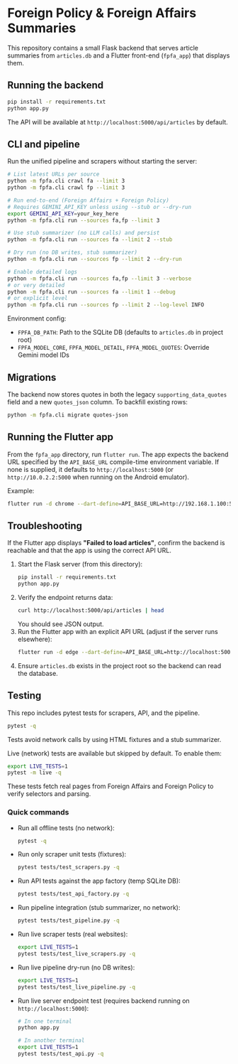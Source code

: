# Foreign Policy & Foreign Affairs Summaries

This repository contains a small Flask backend that serves article summaries from `articles.db` and a Flutter front-end (`fpfa_app`) that displays them.

## Running the backend

```bash
pip install -r requirements.txt
python app.py
```

The API will be available at `http://localhost:5000/api/articles` by default.

## CLI and pipeline

Run the unified pipeline and scrapers without starting the server:

```bash
# List latest URLs per source
python -m fpfa.cli crawl fa --limit 3
python -m fpfa.cli crawl fp --limit 3

# Run end-to-end (Foreign Affairs + Foreign Policy)
# Requires GEMINI_API_KEY unless using --stub or --dry-run
export GEMINI_API_KEY=your_key_here
python -m fpfa.cli run --sources fa,fp --limit 3

# Use stub summarizer (no LLM calls) and persist
python -m fpfa.cli run --sources fa --limit 2 --stub

# Dry run (no DB writes, stub summarizer)
python -m fpfa.cli run --sources fp --limit 2 --dry-run

# Enable detailed logs
python -m fpfa.cli run --sources fa,fp --limit 3 --verbose
# or very detailed
python -m fpfa.cli run --sources fa --limit 1 --debug
# or explicit level
python -m fpfa.cli run --sources fp --limit 2 --log-level INFO
```

Environment config:
- `FPFA_DB_PATH`: Path to the SQLite DB (defaults to `articles.db` in project root)
- `FPFA_MODEL_CORE`, `FPFA_MODEL_DETAIL`, `FPFA_MODEL_QUOTES`: Override Gemini model IDs

## Migrations

The backend now stores quotes in both the legacy `supporting_data_quotes` field and a new `quotes_json` column.
To backfill existing rows:

```bash
python -m fpfa.cli migrate quotes-json
```

## Running the Flutter app

From the `fpfa_app` directory, run `flutter run`. The app expects the backend URL specified by the `API_BASE_URL` compile-time environment variable. If none is supplied, it defaults to `http://localhost:5000` (or `http://10.0.2.2:5000` when running on the Android emulator).

Example:

```bash
flutter run -d chrome --dart-define=API_BASE_URL=http://192.168.1.100:5000
```

## Troubleshooting
If the Flutter app displays **"Failed to load articles"**, confirm the backend is reachable and that the app is using the correct API URL.

1. Start the Flask server (from this directory):
   ```bash
   pip install -r requirements.txt
   python app.py
   ```
2. Verify the endpoint returns data:
   ```bash
   curl http://localhost:5000/api/articles | head
   ```
   You should see JSON output.
3. Run the Flutter app with an explicit API URL (adjust if the server runs elsewhere):
   ```bash
   flutter run -d edge --dart-define=API_BASE_URL=http://localhost:5000
   ```
4. Ensure `articles.db` exists in the project root so the backend can read the database.

## Testing

This repo includes pytest tests for scrapers, API, and the pipeline.

```bash
pytest -q
```

Tests avoid network calls by using HTML fixtures and a stub summarizer.

Live (network) tests are available but skipped by default. To enable them:

```bash
export LIVE_TESTS=1
pytest -m live -q
```

These tests fetch real pages from Foreign Affairs and Foreign Policy to verify selectors and parsing.

### Quick commands

- Run all offline tests (no network):
  ```bash
  pytest -q
  ```
- Run only scraper unit tests (fixtures):
  ```bash
  pytest tests/test_scrapers.py -q
  ```
- Run API tests against the app factory (temp SQLite DB):
  ```bash
  pytest tests/test_api_factory.py -q
  ```
- Run pipeline integration (stub summarizer, no network):
  ```bash
  pytest tests/test_pipeline.py -q
  ```
- Run live scraper tests (real websites):
  ```bash
  export LIVE_TESTS=1
  pytest tests/test_live_scrapers.py -q
  ```
- Run live pipeline dry-run (no DB writes):
  ```bash
  export LIVE_TESTS=1
  pytest tests/test_live_pipeline.py -q
  ```
- Run live server endpoint test (requires backend running on `http://localhost:5000`):
  ```bash
  # In one terminal
  python app.py

  # In another terminal
  export LIVE_TESTS=1
  pytest tests/test_api.py -q
  ```
